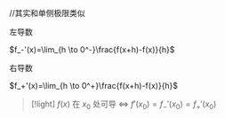 



//其实和单侧极限类似

左导数

$f_-'(x)=\lim_{h \to 0^-}\frac{f(x+h)-f(x)}{h}$

右导数

$f_+'(x)=\lim_{h \to 0^+}\frac{f(x+h)-f(x)}{h}$

> [!light] 
> $f(x)$ 在 $x_0$ 处可导 $\Leftrightarrow$ $f'(x_0) = f_-'(x_0) = f_+'(x_0)$






